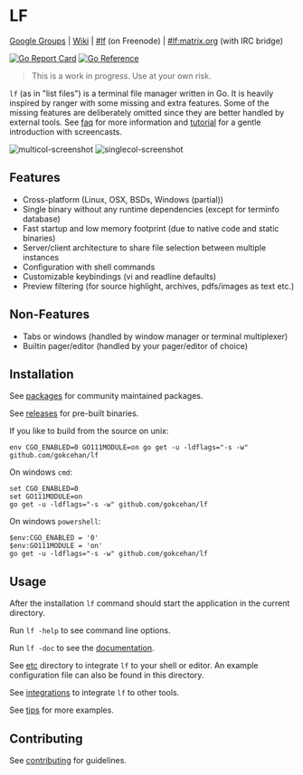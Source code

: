 # LF

[Google Groups](https://groups.google.com/forum/#!forum/lf-fm)
| [Wiki](https://github.com/gokcehan/lf/wiki)
| [#lf](https://webchat.freenode.net/?channels=lf) (on Freenode)
| [#lf:matrix.org](https://matrix.to/#/#lf:matrix.org) (with IRC bridge)

[![Go Report Card](https://goreportcard.com/badge/github.com/gokcehan/lf)](https://goreportcard.com/report/github.com/gokcehan/lf)
[![Go Reference](https://pkg.go.dev/badge/github.com/gokcehan/lf.svg)](https://pkg.go.dev/github.com/gokcehan/lf)

> This is a work in progress. Use at your own risk.

`lf` (as in "list files") is a terminal file manager written in Go.
It is heavily inspired by ranger with some missing and extra features.
Some of the missing features are deliberately omitted since they are better handled by external tools.
See [faq](https://github.com/gokcehan/lf/wiki/FAQ) for more information and [tutorial](https://github.com/gokcehan/lf/wiki/Tutorial) for a gentle introduction with screencasts.

![multicol-screenshot](http://i.imgur.com/DaTUenu.png)
![singlecol-screenshot](http://i.imgur.com/p95xzUj.png)

## Features

- Cross-platform (Linux, OSX, BSDs, Windows (partial))
- Single binary without any runtime dependencies (except for terminfo database)
- Fast startup and low memory footprint (due to native code and static binaries)
- Server/client architecture to share file selection between multiple instances
- Configuration with shell commands
- Customizable keybindings (vi and readline defaults)
- Preview filtering (for source highlight, archives, pdfs/images as text etc.)

## Non-Features

- Tabs or windows (handled by window manager or terminal multiplexer)
- Builtin pager/editor (handled by your pager/editor of choice)

## Installation

See [packages](https://github.com/gokcehan/lf/wiki/Packages) for community maintained packages.

See [releases](https://github.com/gokcehan/lf/releases) for pre-built binaries.

If you like to build from the source on unix:

    env CGO_ENABLED=0 GO111MODULE=on go get -u -ldflags="-s -w" github.com/gokcehan/lf

On windows `cmd`:

    set CGO_ENABLED=0
    set GO111MODULE=on
    go get -u -ldflags="-s -w" github.com/gokcehan/lf

On windows `powershell`:

    $env:CGO_ENABLED = '0'
    $env:GO111MODULE = 'on'
    go get -u -ldflags="-s -w" github.com/gokcehan/lf

## Usage

After the installation `lf` command should start the application in the current directory.

Run `lf -help` to see command line options.

Run `lf -doc` to see the [documentation](https://pkg.go.dev/github.com/gokcehan/lf).

See [etc](etc) directory to integrate `lf` to your shell or editor.
An example configuration file can also be found in this directory.

See [integrations](https://github.com/gokcehan/lf/wiki/Integrations) to integrate `lf` to other tools.

See [tips](https://github.com/gokcehan/lf/wiki/Tips) for more examples.

## Contributing

See [contributing](https://github.com/gokcehan/lf/wiki/Contributing) for guidelines.
